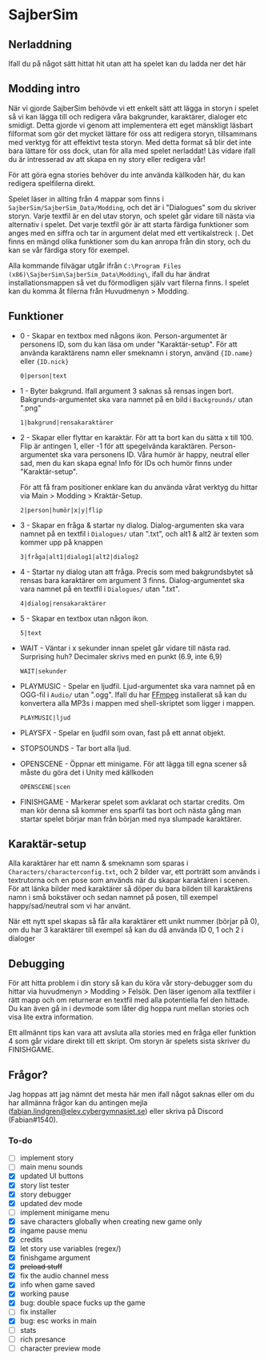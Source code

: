 # SajberSim



## Nerladdning

Ifall du på något sätt hittat hit utan att ha spelet kan du ladda ner det här



## Modding intro

När vi gjorde SajberSim behövde vi ett enkelt sätt att lägga in storyn i spelet så vi kan lägga till och redigera våra bakgrunder, karaktärer, dialoger etc smidigt. Detta gjorde vi genom att implementera ett eget mänskligt läsbart filformat som gör det mycket lättare för oss att redigera storyn, tillsammans med verktyg för att effektivt testa storyn. Med detta format så blir det inte bara lättare för oss dock, utan för alla med spelet nerladdat! Läs vidare ifall du är intresserad av att skapa en ny story eller redigera vår!



För att göra egna stories behöver du inte använda källkoden här, du kan redigera spelfilerna direkt. 

Spelet läser in allting från 4 mappar som finns i `SajberSim/SajberSim_Data/Modding`, och det är i "Dialogues" som du skriver storyn. Varje textfil är en del utav storyn, och spelet går vidare till nästa via alternativ i spelet. Det varje textfil gör är att starta färdiga funktioner som anges med en siffra och tar in argument delat med ett vertikalstreck `|`. Det finns en mängd olika funktioner som du kan anropa från din story, och du kan se vår färdiga story för exempel.

Alla kommande filvägar utgår ifrån `C:\Program Files (x86)\SajberSim\SajberSim_Data\Modding\`, ifall du har ändrat installationsmappen så vet du förmodligen själv vart filerna finns. I spelet kan du komma åt filerna från Huvudmenyn > Modding.



## Funktioner

- 0 - Skapar en textbox med någons ikon. Person-argumentet är personens ID, som du kan läsa om under "Karaktär-setup". För att använda karaktärens namn eller smeknamn i storyn, använd `{ID.name}` eller `{ID.nick}`

  `0|person|text`

  

- 1 - Byter bakgrund. Ifall argument 3 saknas så rensas ingen bort. Bakgrunds-argumentet ska vara namnet på en bild i `Backgrounds/` utan ".png"

  `1|bakgrund|rensakaraktärer`

  

- 2 - Skapar eller flyttar en karaktär. För att ta bort kan du sätta x till 100. Flip är antingen 1, eller -1 för att spegelvända karaktären. Person-argumentet ska vara personens ID. Våra humör är happy, neutral eller sad, men du kan skapa egna! Info för IDs och humör finns under "Karaktär-setup".

  För att få fram positioner enklare kan du använda vårat verktyg du hittar via Main > Modding > Kraktär-Setup.

  `2|person|humör|x|y|flip`

  

- 3 - Skapar en fråga & startar ny dialog. Dialog-argumenten ska vara namnet på en textfil i `Dialogues/` utan ".txt", och alt1 & alt2 är texten som kommer upp på knappen

  `3|fråga|alt1|dialog1|alt2|dialog2`

  

- 4 - Startar ny dialog utan att fråga. Precis som med bakgrundsbytet så rensas bara karaktärer om argument 3 finns. Dialog-argumentet ska vara namnet på en textfil i `Dialogues/` utan ".txt".

  `4|dialog|rensakaraktärer`

  

- 5 - Skapar en textbox utan någon ikon.

  `5|text`

  

- WAIT - Väntar i x sekunder innan spelet går vidare till nästa rad. Surprising huh? Decimaler skrivs med en punkt (6.9, inte 6,9)

  `WAIT|sekunder`

  

- PLAYMUSIC - Spelar en ljudfil. Ljud-argumentet ska vara namnet på en OGG-fil i `Audio/` utan ".ogg".  Ifall du har [FFmpeg](https://www.ffmpeg.org/) installerat så kan du konvertera alla MP3s i mappen med shell-skriptet som ligger i mappen.

  `PLAYMUSIC|ljud`   



- PLAYSFX - Spelar en ljudfil som ovan, fast på ett annat objekt.



- STOPSOUNDS - Tar bort alla ljud.

  

- OPENSCENE - Öppnar ett minigame. För att lägga till egna scener så måste du göra det i Unity med källkoden

  `OPENSCENE|scen`
  
  
  
- FINISHGAME - Markerar spelet som avklarat och startar credits. Om man kör denna så kommer ens sparfil tas bort och nästa gång man startar spelet börjar man från början med nya slumpade karaktärer.



## Karaktär-setup

Alla karaktärer har ett namn & smeknamn som sparas i `Characters/characterconfig.txt`, och 2 bilder var, ett porträtt som används i textrutorna och en pose som används när du skapar karaktären i scenen. För att länka bilder med karaktärer så döper du bara bilden till karaktärens namn i små bokstäver och sedan namnet på posen, till exempel happy/sad/neutral som vi har använt.  

När ett nytt spel skapas så får alla karaktärer ett unikt nummer (börjar på 0), om du har 3 karaktärer till exempel så kan du då använda ID 0, 1 och 2 i dialoger



## Debugging

För att hitta problem i din story så kan du köra vår story-debugger som du hittar via huvudmenyn > Modding > Felsök. Den läser igenom alla textfiler i rätt mapp och om returnerar en textfil med alla potentiella fel den hittade. Du kan även gå in i devmode som låter dig hoppa runt mellan stories och visa lite extra information.

Ett allmännt tips kan vara att avsluta alla stories med en fråga eller funktion 4 som går vidare direkt till ett skript. Om storyn är spelets sista skriver du FINISHGAME.



## Frågor?

Jag hoppas att jag nämnt det mesta här men ifall något saknas eller om du har allmänna frågor kan du antingen mejla (fabian.lindgren@elev.cybergymnasiet.se) eller skriva på Discord (Fabian#1540). 



### To-do

- [ ] implement story
- [ ] main menu sounds
- [x] updated UI buttons
- [x] story list tester
- [x] story debugger
- [x] updated dev mode
- [ ] implement minigame menu
- [x] save characters globally when creating new game only
- [x] ingame pause menu
- [x] credits
- [x] let story use variables (regex/)
- [x] finishgame argument
- [x] ~~preload stuff~~
- [x] fix the audio channel mess
- [x] info when game saved
- [x] working pause
- [x] bug: double space fucks up the game
- [ ] fix installer
- [x] bug: esc works in main
- [ ] stats
- [ ] rich presance
- [ ] character preview mode